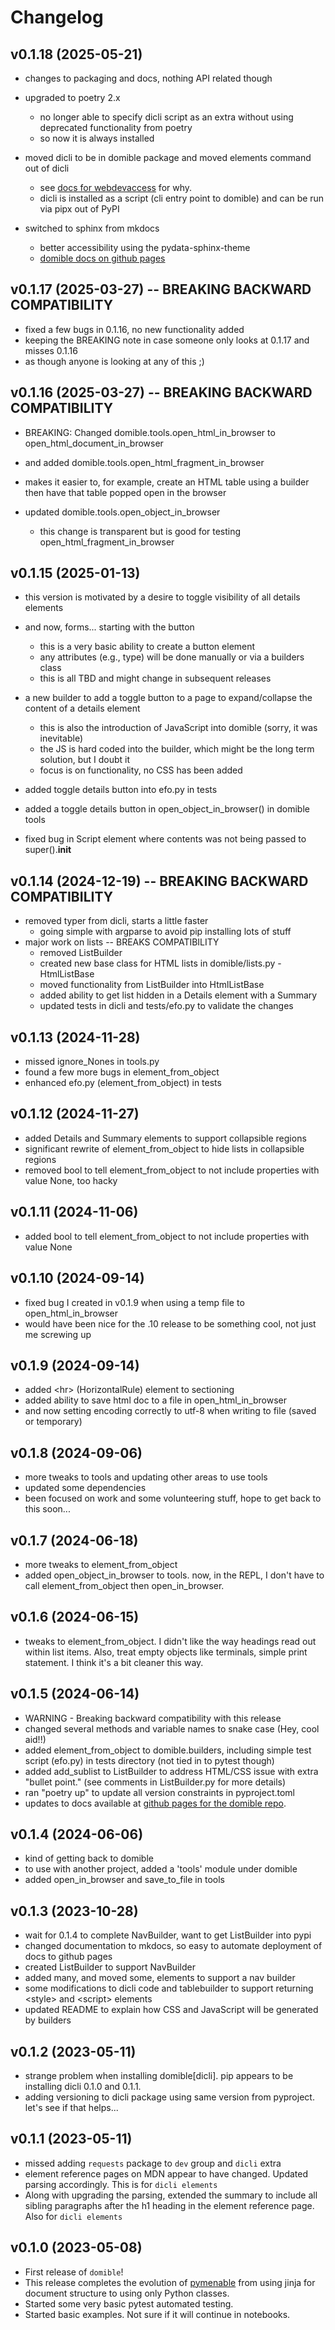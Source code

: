 # Changelog

## v0.1.18 (2025-05-21)

- changes to packaging and docs, nothing API related though
- upgraded to poetry 2.x

  - no longer able to specify dicli script as an extra
    without using deprecated functionality from poetry
  - so now it is always installed 

- moved dicli to be in domible package and  moved elements command out of dicli

  - see [docs for webdevaccess](https://joeldodson.github.io/webdevaccess) for why.
  - dicli is installed as a script (cli entry point to domible) and can be run via pipx out of PyPI

- switched to sphinx from mkdocs

  - better accessibility using the pydata-sphinx-theme
  - [domible docs on github pages](https://joeldodson.github.io/domible)

## v0.1.17 (2025-03-27) -- BREAKING BACKWARD COMPATIBILITY  

- fixed a few bugs in 0.1.16, no new functionality added 
- keeping the BREAKING note in case someone only looks at 0.1.17 and misses 0.1.16
- as though anyone is looking at any of this  ;)

## v0.1.16 (2025-03-27) -- BREAKING BACKWARD COMPATIBILITY  

- BREAKING: Changed domible.tools.open_html_in_browser to open_html_document_in_browser
- and added domible.tools.open_html_fragment_in_browser
- makes it easier to, for example, create an HTML table using a builder then have that table popped open in the browser 
- updated domible.tools.open_object_in_browser

  - this change is transparent but is good for testing open_html_fragment_in_browser

## v0.1.15 (2025-01-13) 

- this version is motivated by a desire to toggle visibility of all details elements 
- and now, forms... starting with the button  

  - this is a very basic ability to create a button element
  - any attributes (e.g., type) will be done manually or via a builders class
  - this is all TBD and might change in subsequent releases 

- a new builder to add a toggle button to a page to expand/collapse the content of a details element 

  - this is also the introduction of JavaScript into domible (sorry, it was inevitable) 
  - the JS is hard coded into the builder, which might be the long term solution, but I doubt it 
  - focus is on functionality, no CSS has been added 

- added toggle details button into efo.py in tests 
- added a toggle details button in open_object_in_browser() in domible tools 
- fixed bug in Script element where contents was not being passed to super().__init__ 

## v0.1.14 (2024-12-19) -- BREAKING BACKWARD COMPATIBILITY 

- removed typer from dicli, starts a little faster
  - going simple with argparse to avoid pip installing lots of stuff 
- major work on lists -- BREAKS COMPATIBILITY 
  - removed ListBuilder 
  - created new base class for HTML lists in domible/lists.py - HtmlListBase  
  - moved functionality from ListBuilder into HtmlListBase 
  - added ability to get list hidden in a Details element with a Summary 
  - updated tests in dicli and tests/efo.py to validate the changes 

## v0.1.13 (2024-11-28)

- missed ignore_Nones in tools.py 
- found a few more bugs in element_from_object 
- enhanced efo.py (element_from_object) in tests 

## v0.1.12 (2024-11-27)

- added Details and Summary elements to support collapsible regions 
- significant rewrite of element_from_object to hide lists in collapsible regions 
- removed bool to tell element_from_object to not include properties with value None, too hacky     

## v0.1.11 (2024-11-06)

- added bool to tell element_from_object to not include properties with value None      

## v0.1.10 (2024-09-14)

- fixed bug I created in v0.1.9 when using a temp file to open_html_in_browser
- would have been nice for the .10 release to be something cool, not just me screwing up 

## v0.1.9 (2024-09-14)

- added &lt;hr> (HorizontalRule) element to sectioning
- added ability to save html doc to a file in open_html_in_browser
- and now setting encoding correctly to utf-8 when writing to file (saved or temporary)

## v0.1.8 (2024-09-06)

- more tweaks to tools and updating other areas to use tools
- updated some dependencies 
- been focused on work and some volunteering stuff, hope to get back to this soon...

## v0.1.7 (2024-06-18)

- more tweaks to element_from_object
- added open_object_in_browser to tools.
  now, in the REPL, I don't have to call element_from_object then open_in_browser.

## v0.1.6 (2024-06-15)

- tweaks to element_from_object.
  I didn't like the way headings read out within list items.
  Also, treat empty objects like terminals, simple print statement.
  I think it's a bit cleaner this way.

## v0.1.5 (2024-06-14)

- WARNING - Breaking backward compatibility with this release 
- changed several methods and variable names to snake case (Hey, cool aid!!)
- added element_from_object to domible.builders, including simple test script (efo.py) in tests directory 
  (not tied in to pytest though)
- added add_sublist to ListBuilder to address HTML/CSS issue with extra "bullet point."
  (see comments in ListBuilder.py for more details)
- ran "poetry up" to update all version constraints in pyproject.toml 
- updates to docs available at [github pages for the domible repo](https://joeldodson.github.io/domible/).

## v0.1.4 (2024-06-06)

- kind of getting back to domible 
- to use with another project, added a 'tools' module under domible
- added open_in_browser and save_to_file in tools 

## v0.1.3 (2023-10-28)

- wait for 0.1.4 to complete NavBuilder, want to get ListBuilder into pypi
- changed documentation to mkdocs, so easy to automate deployment of docs to github pages
- created ListBuilder to support NavBuilder 
- added many, and moved some, elements to support a nav builder
- some modifications to dicli code and tablebuilder to support returning &lt;style> and &lt;script> elements 
- updated README to explain how CSS and JavaScript will be generated by builders

## v0.1.2 (2023-05-11)

- strange problem when installing domible[dicli].  pip appears to be installing dicli 0.1.0 and 0.1.1.
- adding versioning to dicli package using same version from 
pyproject.  let's see if that helps...

## v0.1.1 (2023-05-11)

- missed adding `requests` package to `dev` group and `dicli` extra
- element reference pages on MDN appear to have changed.  Updated parsing accordingly.  This is for `dicli elements`
- Along with upgrading the parsing, extended the summary to include all sibling paragraphs after the h1 heading in the element reference page.  Also for `dicli elements` 

## v0.1.0 (2023-05-08)

- First release of `domible`!
- This release completes the evolution of
[pymenable](https://github.com/joeldodson/pymenable) from using jinja for document structure to using only Python classes.
- Started some very basic 
pytest automated testing.
- Started basic examples.  Not sure if it will continue in notebooks.
